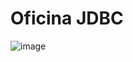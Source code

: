 # Oficina JDBC

![image](https://github.com/profeMelola/Programacion-08-2023-24/assets/91023374/ef0d36b4-888f-42d3-9cd1-19cceb3bce87)
